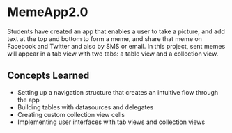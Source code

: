 # MemeApp2.0
Students have created an app that enables a user to take a picture, and add text at the top and bottom to form a meme, and share that meme on Facebook and Twitter and also by SMS or email. In this project, sent memes will appear in a tab view with two tabs: a table view and a collection view.

## Concepts Learned
- Setting up a navigation structure that creates an intuitive flow through the app
- Building tables with datasources and delegates
- Creating custom collection view cells
- Implementing user interfaces with tab views and collection views
